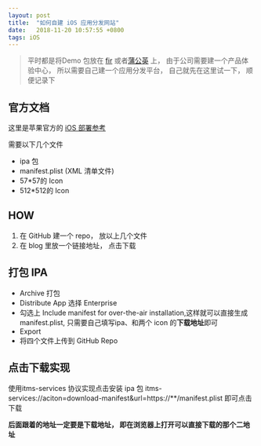 ```yaml
---
layout: post
title:  "如何自建 iOS 应用分发网站"
date:   2018-11-20 10:57:55 +0800
tags: iOS
---
```


> 平时都是将Demo 包放在 [fir](https://fir.im) 或者[蒲公英](https://pgyer.com) 上， 由于公司需要建一个产品体验中心， 所以需要自己建一个应用分发平台， 自己就先在这里试一下， 顺便记录下

## 官方文档
这里是苹果官方的 [iOS 部署参考](https://help.apple.com/deployment/ios/#/apda0e3426d7)

需要以下几个文件

* ipa 包
* manifest.plist (XML 清单文件)
* 57*57的 Icon
* 512*512的 Icon

## HOW
1. 在 GitHub 建一个 repo， 放以上几个文件
2. 在 blog 里放一个链接地址， 点击下载

## 打包 IPA
* Archive 打包
* Distribute App 选择 Enterprise
* 勾选上 Include manifest for over-the-air installation,这样就可以直接生成 manifest.plist, 只需要自己填写ipa、和两个 icon 的**下载地址**即可
* Export
* 将四个文件上传到 GitHub Repo

## 点击下载实现
使用itms-services 协议实现点击安装 ipa 包
itms-services://aciton=download-manifest&url=https://**/manifest.plist 即可点击下载

**后面跟着的地址一定要是下载地址， 即在浏览器上打开可以直接下载的那个二地址**

